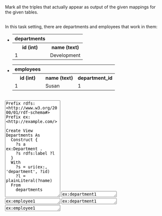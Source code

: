 Mark all the triples that actually appear as output of the given mappings for the given tables.

<br />
In this task setting, there are departments and employees that work in them:

<div class="navcontainer">
<ul class="navlist">
<li>


<table class="dbtable">
  <tr><th>departments</th></tr>
  <tr><th>id (int)</th><th>name (text)</th></tr>
  <tr><td>1</td><td>Development</td></tr>
</table>

</li>
<li>

<table class="dbtable">
  <tr><th>employees</th></tr>
  <tr><th>id (int)</th><th>name (text)</th><th>department_id</th></tr>
  <tr><td>1</td><td>Susan</td><td>1</td></tr>
</table>

</li>
</ul>
</div>

<br style="clear: both;" />

<textarea style="height: 320px" ui-codemirror="editorOptions.sml" readonly>
Prefix rdfs: <http://www.w3.org/2000/01/rdf-schema#>
Prefix ex: <http://example.com/>

Create View Departments As
  Construct {
    ?s a ex:Department .
    ?s rdfs:label ?l
  }
  With
    ?s = uri(ex:, 'department', ?id)
    ?l = plainLiteral(?name)
  From
    departments

Create View EmpsToDepts As
  Construct {
    ?s ex:worksIn ?d
  }
  With
    ?s = uri(ex:, 'employee', ?id)
    ?d = uri(ex:, 'department', ?department_id)
  From
    employees
</textarea>



<textarea style="height: 20px" ui-codemirror="editorOptions.ttl" readonly>ex:department1 rdfs:label "Development" .</textarea>
<textarea style="height: 20px" ui-codemirror="editorOptions.ttl" readonly>ex:employee1 ex:worksIn ex:department1 .</textarea>
<textarea style="height: 20px" ui-codemirror="editorOptions.ttl" readonly>ex:department1 ex:hasEmployeeOfTheMonth ex:employee1 .</textarea>
<textarea style="height: 20px" ui-codemirror="editorOptions.ttl" readonly>ex:employee1 rdfs:label "Susan" .</textarea>


